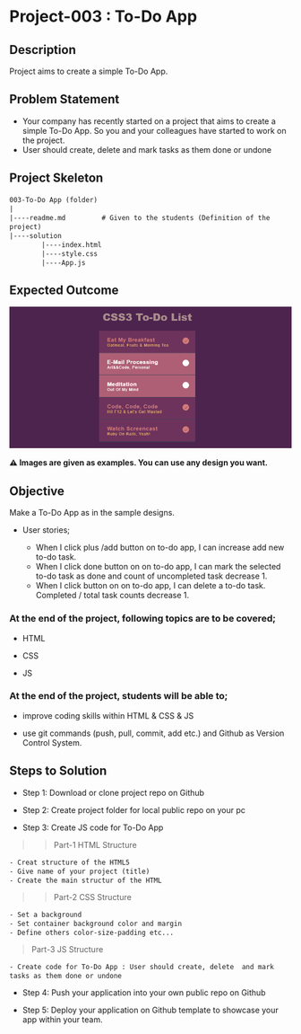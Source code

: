 # Project-003 : To-Do App

## Description

Project aims to create a simple To-Do App.

## Problem Statement

- Your company has recently started on a project that aims to create a simple To-Do App. So you and your colleagues have started to work on the project.
- User should create, delete and mark tasks as them done or undone

## Project Skeleton

```
003-To-Do App (folder)
|
|----readme.md         # Given to the students (Definition of the project)
|----solution
        |----index.html
        |----style.css
        |----App.js
```

## Expected Outcome

![Project Snapshot](./project_1.gif)

**⚠ Images are given as examples. You can use any design you want.**

## Objective

Make a To-Do App as in the sample designs.

- User stories;

  - When I click plus /add button on to-do app, I can increase add new to-do task.
  - When I click done button on on to-do app, I can mark the selected to-do task as done and count of uncompleted task decrease 1.
  - When I click button on on to-do app, I can delete a to-do task. Completed / total task counts decrease 1.

### At the end of the project, following topics are to be covered;

- HTML

- CSS

- JS

### At the end of the project, students will be able to;

- improve coding skills within HTML & CSS & JS

- use git commands (push, pull, commit, add etc.) and Github as Version Control System.

## Steps to Solution

- Step 1: Download or clone project repo on Github

- Step 2: Create project folder for local public repo on your pc

- Step 3: Create JS code for To-Do App

> > Part-1 HTML Structure

    - Creat structure of the HTML5
    - Give name of your project (title)
    - Create the main structur of the HTML

> > Part-2 CSS Structure

    - Set a background
    - Set container background color and margin
    - Define others color-size-padding etc...

> Part-3 JS Structure

    - Create code for To-Do App : User should create, delete  and mark tasks as them done or undone

- Step 4: Push your application into your own public repo on Github

- Step 5: Deploy your application on Github template to showcase your app within your team.

<p align="center> <strong>⌛ Happy Coding  ✍ </strong></p>
